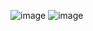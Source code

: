 ![image](https://github.com/user-attachments/assets/05f38415-f3db-4eb2-80d6-e1809593334d)
![image](https://github.com/user-attachments/assets/a188fbe4-6ee5-4018-8673-be162e931e88)
